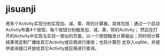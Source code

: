 # jisuanji

用多个Activity实现分别实现加、减、乘、除的计算器，具体包括：通过一个启动Activity布置4个按钮，每个按钮分别触发加、减、乘、除的Activity；
然后在打开的Activity中实现与实验一类似的页面，以一个按钮触发计算输出；同时将计算结果用定制广播给其它Activity或应用进行接收；也将计算历
史存入sqllite，并提供查询接口开放给其它Activity或应用进行查询。
